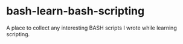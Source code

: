 # bash-learn-bash-scripting
A place to collect any interesting BASH scripts I wrote while learning scripting.
